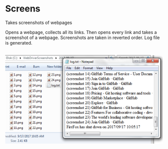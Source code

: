# Screens
Takes screenshots of webpages

Opens a webpage, collects all its links. Then opens every link and takes a screenshot of a webpage.
Screenshots are taken in reverted order. Log file is generated.

<br />
<img src="https://github.com/AlexandrovskiyAndrei/Screens/blob/master/resources/webdriverScreensUpd.png">
